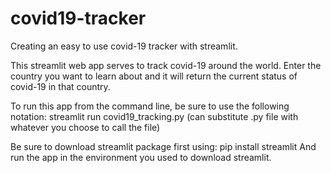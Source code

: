 # covid19-tracker

Creating an easy to use covid-19 tracker with streamlit.

This streamlit web app serves to track covid-19 around the world. Enter the country you want to learn about and it will return the current status of covid-19 in that country.

To run this app from the command line, be sure to use the following notation:
streamlit run covid19_tracking.py (can substitute .py file with whatever you choose to call the file)

Be sure to download streamlit package first using:
pip install streamlit
And run the app in the environment you used to download streamlit.

